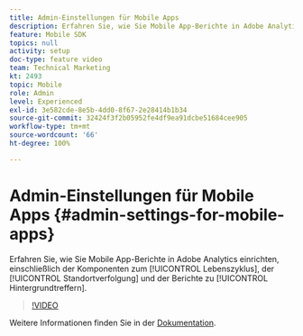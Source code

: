 ```yaml
---
title: Admin-Einstellungen für Mobile Apps
description: Erfahren Sie, wie Sie Mobile App-Berichte in Adobe Analytics einrichten, einschließlich Lebenszykluskomponenten, Standortverfolgung und Berichte zu Hintergrundtreffern.
feature: Mobile SDK
topics: null
activity: setup
doc-type: feature video
team: Technical Marketing
kt: 2493
topic: Mobile
role: Admin
level: Experienced
exl-id: 3e582cde-8e5b-4dd0-8f67-2e28414b1b34
source-git-commit: 32424f3f2b05952fe4df9ea91dcbe51684cee905
workflow-type: tm+mt
source-wordcount: '66'
ht-degree: 100%

---
```


# Admin-Einstellungen für Mobile Apps {#admin-settings-for-mobile-apps}

Erfahren Sie, wie Sie Mobile App-Berichte in Adobe Analytics einrichten, einschließlich der Komponenten zum [!UICONTROL Lebenszyklus], der [!UICONTROL Standortverfolgung] und der Berichte zu [!UICONTROL Hintergrundtreffern].

>[!VIDEO](https://video.tv.adobe.com/v/25961/?quality=12)

Weitere Informationen finden Sie in der [Dokumentation](https://marketing.adobe.com/resources/help/de_DE/mobile/gs.html).
